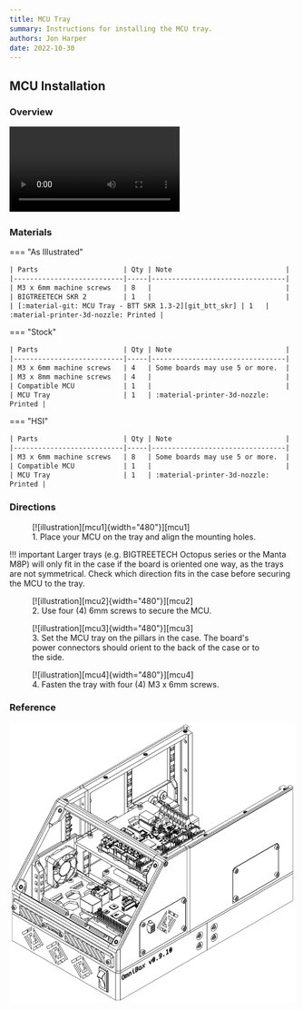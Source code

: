 ```yaml
---
title: MCU Tray
summary: Instructions for installing the MCU tray.
authors: Jon Harper
date: 2022-10-30
---
```


## MCU Installation

###  Overview

<video controls="">
    <source src="{{meta.video_folder}}mcu.mp4" type="video/mp4">
</video>

### Materials

=== "As Illustrated"

    | Parts                     | Qty | Note                            |
    |---------------------------|-----|---------------------------------|
    | M3 x 6mm machine screws   | 8   |                                 |
    | BIGTREETECH SKR 2         | 1   |                                 |
    | [:material-git: MCU Tray - BTT SKR 1.3-2][git_btt_skr] | 1   | :material-printer-3d-nozzle: Printed |

=== "Stock"

    | Parts                     | Qty | Note                            |
    |---------------------------|-----|---------------------------------|
    | M3 x 6mm machine screws   | 4   | Some boards may use 5 or more.  |
    | M3 x 8mm machine screws   | 4   |                                 |
    | Compatible MCU            | 1   |                                 |
    | MCU Tray                  | 1   | :material-printer-3d-nozzle: Printed |

=== "HSI"

    | Parts                     | Qty | Note                            |
    |---------------------------|-----|---------------------------------|
    | M3 x 6mm machine screws   | 8   | Some boards may use 5 or more.  |
    | Compatible MCU            | 1   |                                 |
    | MCU Tray                  | 1   | :material-printer-3d-nozzle: Printed |

### Directions
                                                            
<figure markdown>
  [![illustration][mcu1]{width="480"}][mcu1]
  <figcaption>1. Place your MCU on the tray and align the mounting holes.</figcaption>
</figure>

!!! important
    Larger trays (e.g. BIGTREETECH Octopus series or the Manta M8P) will only fit in the case if the board is oriented one way, as the trays are not symmetrical. Check which direction fits in the case before securing the MCU to the tray.

<figure markdown>
  [![illustration][mcu2]{width="480"}][mcu2]
  <figcaption>2. Use four (4) 6mm screws to secure the MCU.</figcaption>
</figure>

<figure markdown>
  [![illustration][mcu3]{width="480"}][mcu3]
  <figcaption>3. Set the MCU tray on the pillars in the case. The board's power connectors should orient to the back of the case or to the side.</figcaption>
</figure>

<figure markdown>
  [![illustration][mcu4]{width="480"}][mcu4]
  <figcaption>4. Fasten the tray with four (4) M3 x 6mm screws.</figcaption>
</figure>

### Reference

[![illustration][mcu_final]][mcu_final]


[mcu1]: ../img/assembly/trays/mcu/mcu1.webp
[mcu2]: ../img/assembly/trays/mcu/mcu2.webp
[mcu3]: ../img/assembly/trays/mcu/mcu3.webp
[mcu4]: ../img/assembly/trays/mcu/mcu4.webp
[mcu_final]: ../img/assembly/trays/mcu/mcu_final.webp